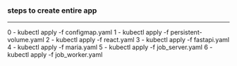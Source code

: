 ### steps to create entire app

---

0 - kubectl apply -f configmap.yaml
1 - kubectl apply -f persistent-volume.yaml
2 - kubectl apply -f react.yaml
3 - kubectl apply -f fastapi.yaml
4 - kubectl apply -f maria.yaml
5 - kubectl apply -f job_server.yaml
6 - kubectl apply -f job_worker.yaml
